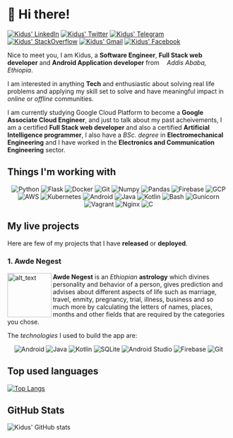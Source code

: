 # 👋 Hi there!
[![Kidus' LinkedIn](https://img.shields.io/badge/linkedin-%230077B5.svg?style=for-the-badge&logo=linkedin&logoColor=white)](https://www.linkedin.com/in/kidusmik)
[![Kidus' Twitter](https://img.shields.io/badge/Twitter-%231DA1F2.svg?style=for-the-badge&logo=Twitter&logoColor=white)](https://www.twitter.com/Kidusmike)
[![Kidus' Telegram](https://img.shields.io/badge/Telegram-2CA5E0?style=for-the-badge&logo=telegram&logoColor=white)](https://t.me/kidusmik)
[![Kidus' StackOverflow](https://img.shields.io/badge/Stackoverflow-ff7700?style=for-the-badge&logo=stackoverflow&logoColor=white)](https://stackoverflow.com/users/10644546/kidus)
[![Kidus' Gmail](https://img.shields.io/badge/Gmail-D14836?style=for-the-badge&logo=gmail&logoColor=white)](mailto:kidusmik@gmail.com)
[![Kidus' Facebook](https://img.shields.io/badge/Facebook-%231877F2.svg?style=for-the-badge&logo=Facebook&logoColor=white)](https://www.facebook.com/kidusmik)

Nice to meet you, I am Kidus, a **Software Engineer**, **Full Stack web developer** and **Android Application developer** from <img src="https://cdn-icons-png.flaticon.com/512/197/197636.png" width="13"/>_Addis Ababa, Ethiopia_.

I am interested in anything **Tech** and enthusiastic about solving real life problems and applying my skill set to solve and have meaningful impact in _online_ or _offline_ communities.

I am currently studying Google Cloud Platform to become a **Google Associate Cloud Engineer**, and just to talk about my past acheivements, I am a certified **Full Stack web developer** and also a certified **Artificial Intelligence programmer**, I also have a _BSc. degree_ in **Electromechanical Engineering** and I have worked in the **Electronics and Communication Engineering** sector.

## Things I'm working with
<div align="center">
  <p>
    <img alt="Python" src="https://img.shields.io/badge/python-3670A0?style=for-the-badge&logo=python&logoColor=ffdd54" />
    <img alt="Flask" src="https://img.shields.io/badge/flask-333333?style=for-the-badge&logo=flask&logoColor=white" />
    <img alt="Docker" src="https://img.shields.io/badge/docker-%230db7ed.svg?style=for-the-badge&logo=docker&logoColor=white" />
    <img alt="Git" src="https://img.shields.io/badge/git-%23F05033.svg?style=for-the-badge&logo=git&logoColor=white" />
    <img alt="Numpy" src="https://img.shields.io/badge/numpy-%23013243.svg?style=for-the-badge&logo=numpy&logoColor=white" />
    <img alt="Pandas" src="https://img.shields.io/badge/pandas-%23150458.svg?style=for-the-badge&logo=pandas&logoColor=white" />
    <img alt="Firebase" src="https://img.shields.io/badge/firebase-%23039BE5.svg?style=for-the-badge&logo=firebase" />
    <img alt="GCP" src="https://img.shields.io/badge/GoogleCloud-%234285F4.svg?style=for-the-badge&logo=google-cloud&logoColor=white" />
    <img alt="AWS" src="https://img.shields.io/badge/AWS-%23FF9900.svg?style=for-the-badge&logo=amazon-aws&logoColor=white" />
    <img alt="Kubernetes" src="https://img.shields.io/badge/kubernetes-%23326ce5.svg?style=for-the-badge&logo=kubernetes&logoColor=white" />
    <img alt="Android" src="https://img.shields.io/badge/Android-3DDC84?style=for-the-badge&logo=android&logoColor=white" />
    <img alt="Java" src="https://img.shields.io/badge/java-%23ED8B00.svg?style=for-the-badge&logo=java&logoColor=white" />
    <img alt="Kotlin" src="https://img.shields.io/badge/kotlin-%237F52FF.svg?style=for-the-badge&logo=kotlin&logoColor=white" />
    <img alt="Bash" src="https://img.shields.io/badge/shell_script-%23121011.svg?style=for-the-badge&logo=gnu-bash&logoColor=white" />
    <img alt="Gunicorn" src="https://img.shields.io/badge/gunicorn-%298729.svg?style=for-the-badge&logo=gunicorn&logoColor=white" />
    <img alt="Vagrant" src="https://img.shields.io/badge/vagrant-%231563FF.svg?style=for-the-badge&logo=vagrant&logoColor=white" />
    <img alt="Nginx" src="https://img.shields.io/badge/nginx-%23009639.svg?style=for-the-badge&logo=nginx&logoColor=white" />
    <img alt="C" src="https://img.shields.io/badge/c-%2300599C.svg?style=for-the-badge&logo=c&logoColor=white" />
  </p>
</div>

## My live projects

Here are few of my projects that I have **released** or **deployed**.

### 1. Awde Negest

[<img alt="alt_text" width="100px" src="https://awdenegest.files.wordpress.com/2021/09/a-n-logo.png" align="left"/>](https://play.google.com/store/apps/details?id=com.starx.development.awdenegest)

**Awde Negest** is an _Ethiopian_ **astrology** which divines personality and behavior of a person, gives prediction and advises about different aspects of life such as marriage, travel, enmity, pregnancy, trial, illness, business and so much more by calculating the letters of names, places, months and other fields that are required by the categories you chose.

The _technologies_ I used to build the app are:
<div align="center">
  <p>
    <img alt="Android" src="https://img.shields.io/badge/Android-3DDC84?style=for-the-badge&logo=android&logoColor=white" />
    <img alt="Java" src="https://img.shields.io/badge/java-%23ED8B00.svg?style=for-the-badge&logo=java&logoColor=white" />
    <img alt="Kotlin" src="https://img.shields.io/badge/kotlin-%237F52FF.svg?style=for-the-badge&logo=kotlin&logoColor=white" />
    <img alt="SQLite" src="https://img.shields.io/badge/sqlite-%2307405e.svg?style=for-the-badge&logo=sqlite&logoColor=white" />
    <img alt="Android Studio" src="https://img.shields.io/badge/Android%20Studio-3DDC84.svg?style=for-the-badge&logo=android-studio&logoColor=white" />
    <img alt="Firebase" src="https://img.shields.io/badge/firebase-%23039BE5.svg?style=for-the-badge&logo=firebase" />
    <img alt="Git" src="https://img.shields.io/badge/git-%23F05033.svg?style=for-the-badge&logo=git&logoColor=white" />
  </p>
</div>

## Top used languages

[![Top Langs](https://github-readme-stats.vercel.app/api/top-langs/?username=kidusmik)](https://github.com/kidusmik/github-readme-stats)

## GitHub Stats

![Kidus' GitHub stats](https://github-readme-stats.vercel.app/api?username=kidusmik&show_icons=truecount_private=true)

<!---
kidusmik/kidusmik is a ✨ special ✨ repository because its `README.md` (this file) appears on your GitHub profile.
You can click the Preview link to take a look at your changes.

docs: Update personal profile README.md

I made changes to the links and overall style of my account.
--->
